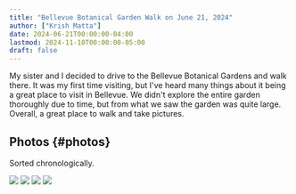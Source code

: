 ```yaml
---
title: "Bellevue Botanical Garden Walk on June 21, 2024"
author: ["Krish Matta"]
date: 2024-06-21T00:00:00-04:00
lastmod: 2024-11-10T00:00:00-05:00
draft: false
---
```


My sister and I decided to drive to the Bellevue Botanical Gardens and walk there. It was my first time visiting, but I've heard many things about it being a great place to visit in Bellevue. We didn't explore the entire garden thoroughly due to time, but from what we saw the garden was quite large. Overall, a great place to walk and take pictures.


## Photos {#photos}

Sorted chronologically.

![](/ox-hugo/6_21_24_1.jpg)
![](/ox-hugo/6_21_24_2.jpg)
![](/ox-hugo/6_21_24_3.jpg)
![](/ox-hugo/6_21_24_4.jpg)
